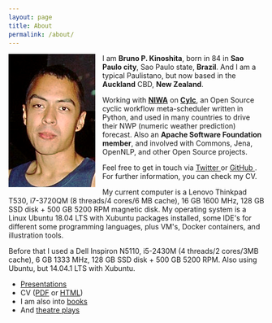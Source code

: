 ```yaml
---
layout: page
title: About
permalink: /about/
---
```


<img class="ui small image" src="/assets/pages/about/bruno-3.png" style="float: left; margin: 0 1em 0.5em 0 ">

I am **Bruno P. Kinoshita**, born in 84 in **Sao Paulo city**, Sao Paulo state, **Brazil**. 
And I am a typical Paulistano, but now based in the **Auckland** CBD, **New Zealand**.

Working with [**NIWA**](https://niwa.co.nz) on [**Cylc**](https://cylc.github.io), an Open Source cyclic
workflow meta-scheduler written in Python, and used in many countries to drive their NWP (numeric
weather prediction) forecast. Also an **Apache Software Foundation member**, and involved with Commons,
Jena, OpenNLP, and other Open Source projects.

<!--I started having fun with computers back in 98, and got my first job with computers years later working for a 
mobile carrier, in the VAS team. Back then I was a **Java developer**, but so far I've worked as 
*Software Quality Engineer* for about two years too, *Infrastructure Engineer* for about the same time, 
and lately I've been doing *DevOps* and *Data Analysis* projects.

Although I've had to wear different hats (even had my moment with *bioinformatics* :), 
I've always programmed in [Python](/tags/python), [Java](/tags/java), 
[Perl](/tags/perl), [R](/tags/r), [C and C++](/tags/c++), or some 
[other language](/tags/programming). 
In 2012 I've received the honor to become part of [Apache Software Foundation](http://www.apache.org) as 
an **Apache Commons Committer**!

Apart from <a href="/open-source.html">Open Source</a> and computers, I also like playing
musical instruments like guitar, mandolin, and the tin whistle. In sports, I enjoy climbing,
judo, slack lining, dancing, swimming, and sometimes working out in the gym. And I also
like <a href="/art">drawing</a>, <a href="/movies">watching movies</a>,
and <a href="/books">reading *science fiction*, Haruki Murakami and books assorted</a>.
Oh! And <a href="/theatre">theatre</a> too!

I've already been to *New Zealand*, Argentina, Belgium, Netherlands, Portugal, Ireland, 
South Africa, Fiji, Japan, and United States. And, as many Brazilians
(99% of the population I guess),  I'm mixed race. My dad's parents are from Kumamoto,
Japan, and my mom's parents are half Brazilian natives and half French (I think).-->

Feel free to get in touch via <a href="https://twitter.com/kinow">Twitter <i class="twitter icon"></i></a>
or <a href="https://github.com/kinow">GitHub <i class="github icon"></i></a>. For further information, 
you can check my CV.

<!--That's all folks! Valeu!-->

<!--<ul>
<li>Entered a definition of <a href="http://www.urbandictionary.com/define.php?term=amerikay">amerikay</a> in Urban Dictionary. My effort for the betterment of the English language. From Angela's Ashes book, given by a friend.</li>
<li>Completed one year submitting at least one pull request, commit, or issue to GitHub. <a href="{{ assets['final-screenshot-fullpage'] }}">Screenshot here</a>. Will write about it some day, but can already say that it was a very interesting experiment.</li>
<li>Helped friends creating a <a href="{{ assets['cafehostel-fullpage'] }}">booking system</a> for hostels from scratch, which is now being used by other hostels as a SAAS/multi-tenant system</a>.</li>
<li>Created a new logo for Frege, which started being used in 2013</li>
<li>Created a new logo for OpenNLP, which started being used in 2017 <a href="https://en.wikipedia.org/wiki/File:Apache_OpenNLP_Logo.svg">https://en.wikipedia.org/wiki/File:Apache_OpenNLP_Logo.svg</a></li>
<li>Got one of my drawings used in a PhD dissertation presentation <a href="{{ assets['domenico-ruoppolo'] }}">Alonzo Church drawing use request</a></li>
<li>Also got another request via <a href="{{ assets['duh-facebook-profile'] }}">redditgetsdrawn</a> to use my drawing submission as FaceBook profile image</li>
<li>Helped in the build process of the book "The Performance of Open Source Applications" <a href="http://www.aosabook.org/en/posa/introduction.html">http://www.aosabook.org/en/posa/introduction.html</a></li>
<li>Wrote the code with a researcher for an Air Quality project for kids in NIWA <a href="http://www.curiousminds.nz/news/children-test-for-a-breath-of-fresh-air/">http://www.curiousminds.nz/news/children-test-for-a-breath-of-fresh-air/</a> &amp; <a href="https://www.niwa.co.nz/news/new-zealand%E2%80%99s-youngest-scientists-use-interactive-tool-to-learn-about-air-quality">https://www.niwa.co.nz/news/new-zealand%E2%80%99s-youngest-scientists-use-interactive-tool-to-learn-about-air-quality</a></li>
<li>Wrote the scripts to automate and install an OpenStreetMap server for New Zealand, with Australia + New Zealand + Pacific Islands data <a href="http://maps.nzoss.org.nz">http://maps.nzoss.org.nz</a></li>
<li>Helped processing atmospheric data, in NetCDF format, which was later used in a <a href="https://refubium.fu-berlin.de/handle/fub188/22207">PhD thesis</a>) (which is really interesting, you should read it!)</li>
<li>Wrote a NLP analysis tool for the PhD of a friend, using NLTK for the natural language and Neo4J and Lucene for graphs and search. Great honour to be acknowledged in <a href="http://tede.metodista.br/jspui/bitstream/tede/1515/2/Claudia%20Maria%20Arantes%20de%20Assis%20Saar.pdf" title="Claudia Maria Arantes de Assis - O agendamento de telejornais brasileiros em sites noticiosos de conteúdo colaborativo">her dissertation</a>, and later we registered the software in Brazil</li>
<li>Organised the first two Jenkins-CI meetups in Brazil, bringing the <a href="https://en.wikipedia.org/wiki/Kohsuke_Kawaguchi">creator</a> of the tool twice to the country and helping to establish the local community. After that the community took over, and other companies organized other events</li>
<li>Implemented Big Data in a credit bureau in Brazil in 2014, kick starting the Big Data strategy in the company, as well as infra automation and semantics data modeling. Eleven business cases created</li>
<li>Created reddit <a href="http://reddit.com/r/functionalprogramming">r/functionalprogramming</a> subreddit community (~6600 users)</li>
<li>Helped the testing community by contributing to the TestAnythingProtocol <a href="http://testanything.org/">http://testanything.org/</a></li>
<li>Wrote an online free book "Using TAP with Java" <a href="https://www.gitbook.com/book/kinow/using-tap-with-java/details">http://tap4j.sourceforge.net/book/book.html</a></li>
<li>Created tap4j, first project with both TAP producers and consumers for Java <a href="https://tupilabs.github.io/tap4j/">http://tap4j.org/</a></li>
<li>Created InstantTAP web application for validating TAP streams <a href="https://instanttap.appspot.com/">https://instanttap.appspot.com/</a></li>
<li>Wrote the GoogleTest C++ TAP listener <a href="https://github.com/kinow/gtest-tap-listener">https://github.com/kinow/gtest-tap-listener</a></li>
<li>Created reddit <a href="http://reddit.com/r/testanythingprotocol">r/testanythingprotocol</a> subreddit community</li>
</li>
<li>Second generation in IT (father former IBMer)</li>
</ul>-->

My current computer is a Lenovo Thinkpad T530, i7-3720QM (8 threads/4 cores/6 MB cache), 16 GB 1600 MHz,
128 GB SSD disk + 500 GB 5200 RPM magnetic disk. My operating system is a Linux Ubuntu 18.04 LTS with
Xubuntu packages installed, some IDE's for different some programming languages, plus VM's, Docker containers,
and illustration tools.

Before that I used a Dell Inspiron N5110, i5-2430M (4 threads/2 cores/3MB cache), 6 GB 1333 MHz,
128 GB SSD disk + 500 GB 5200 RPM. Also using Ubuntu, but 14.04.1 LTS with Xubuntu.

- [Presentations](/presentations)
- CV ([PDF](/cv.pdf) or [HTML](/cv/))
- I am also into [books](/books)
- And [theatre plays](/theatre)
